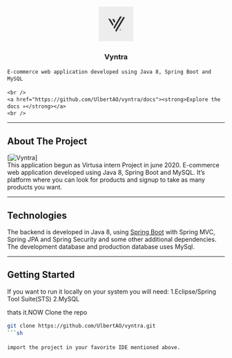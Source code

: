 <br />
<p align="center">
  <a href="https://github.com/UlbertAO/vyntra">
    <img src="src/main/resources/static/images/vyntra.png" alt="Logo" width="80" height="80">
  </a>

  <h3 align="center">Vyntra</h3>
  
   <p align="center">
   
	E-commerce web application developed using Java 8, Spring Boot and MySQL 

    <br />
    <a href="https://github.com/UlbertAO/vyntra/docs"><strong>Explore the docs »</strong></a>
    <br />
  </p>
</p>


---

## About The Project
[![Vyntra](https://i.imgur.com/H2wRxuo.jpeg)]
<br/>
This application begun as Virtusa intern Project in june 2020.
E-commerce web application developed using Java 8, Spring Boot and MySQL.
It’s platform where you can look for products and signup to take as many products you want.

---


## Technologies

The backend is developed in Java 8, using [Spring Boot](https://spring.io/projects/spring-boot) with Spring MVC, Spring JPA and Spring Security and some other additional dependencies.
The development database and production database uses MySql. 


---

## Getting Started
If you want to run it locally on your system you will need:
1.Eclipse/Spring Tool Suite(STS)
2.MySQL

thats it.NOW 
Clone the repo
```sh
git clone https://github.com/UlbertAO/vyntra.git
```sh

import the project in your favorite IDE mentioned above.

